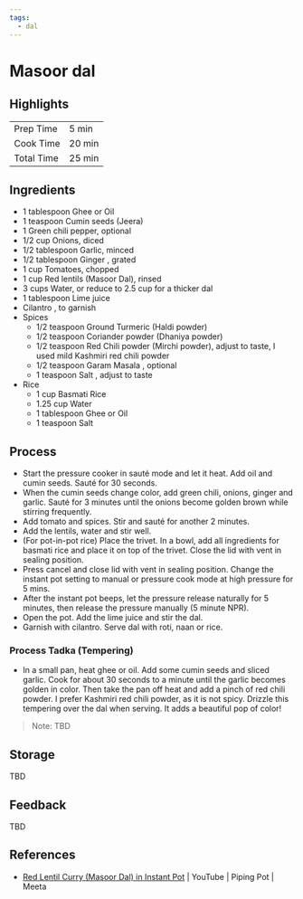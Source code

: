 ```yaml
---
tags:
  - dal
---
```


# Masoor dal

## Highlights

| | |
|----|-----|
| Prep Time             | 5 min    |
| Cook Time             | 20 min   |
| Total Time            | 25 min   |

## Ingredients

* 1 tablespoon Ghee or Oil
* 1 teaspoon Cumin seeds (Jeera)
* 1 Green chili pepper, optional
* 1/2 cup Onions, diced
* 1/2 tablespoon Garlic, minced
* 1/2 tablespoon Ginger , grated
* 1 cup Tomatoes, chopped
* 1 cup Red lentils (Masoor Dal), rinsed
* 3 cups Water, or reduce to 2.5 cup for a thicker dal
* 1 tablespoon Lime juice
* Cilantro , to garnish
* Spices
    * 1/2 teaspoon Ground Turmeric (Haldi powder)
    * 1/2 teaspoon Coriander powder (Dhaniya powder)
    * 1/2 teaspoon Red Chili powder (Mirchi powder), adjust to taste, I used mild Kashmiri red chili powder
    * 1/2 teaspoon Garam Masala , optional
    * 1 teaspoon Salt , adjust to taste
* Rice
    * 1 cup Basmati Rice
    * 1.25 cup Water
    * 1 tablespoon Ghee or Oil
    * 1 teaspoon Salt

## Process

* Start the pressure cooker in sauté mode and let it heat. Add oil and cumin seeds. Sauté for 30 seconds.
* When the cumin seeds change color, add green chili, onions, ginger and garlic. Sauté for 3 minutes until the onions become golden brown while stirring frequently.
* Add tomato and spices. Stir and sauté for another 2 minutes. 
* Add the lentils, water and stir well. 
* (For pot-in-pot rice) Place the trivet. In a bowl, add all ingredients for basmati rice and place it on top of the trivet. Close the lid with vent in sealing position. 
* Press cancel and close lid with vent in sealing position. Change the instant pot setting to manual or pressure cook mode at high pressure for 5 mins. 
* After the instant pot beeps, let the pressure release naturally for 5 minutes, then release the pressure manually (5 minute NPR). 
* Open the pot. Add the lime juice and stir the dal. 
* Garnish with cilantro. Serve dal with roti, naan or rice. 

### Process Tadka (Tempering)

* In a small pan, heat ghee or oil. Add some cumin seeds and sliced garlic. Cook for about 30 seconds to a minute until the garlic becomes golden in color. Then take the pan off heat and add a pinch of red chili powder. I prefer Kashmiri red chili powder, as it is not spicy. Drizzle this tempering over the dal when serving. It adds a beautiful pop of color!

> Note: TBD

## Storage

TBD

## Feedback

TBD

## References

* [Red Lentil Curry (Masoor Dal) in Instant Pot](https://www.youtube.com/watch?v=tSPwgMWontw) | YouTube | Piping Pot | Meeta
